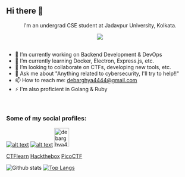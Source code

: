## Hi there 👋
<p align="center">I'm an undergrad CSE student at Jadavpur University, Kolkata.</p>

<div align="center"><img src="https://komarev.com/ghpvc/?username=The-Debarghya"></div><br>

- 🔭 I’m currently working on Backend Development & DevOps
- 🌱 I’m currently learning Docker, Electron, Express.js, etc.
- 👯 I’m looking to collaborate on CTFs, developing new tools, etc.
- 💬 Ask me about "Anything related to cybersecurity, I'll try to help!!"
- 📫 How to reach me: debarghya4444@gmail.com
- ⚡ I'm also proficient in Golang & Ruby

<br>

### Some of my social profiles:

[![alt text][1.1]][1]
[![alt text][1.2]][2] <a href="https://www.hackerrank.com/debarghya4444" target="blank"><img src="https://raw.githubusercontent.com/rahuldkjain/github-profile-readme-generator/master/src/images/icons/Social/hackerrank.svg" alt="debarghya4444" height="50" width="40" /></a>

[1.1]: http://i.imgur.com/tXSoThF.png
[1.2]: https://tryhackme-badges.s3.amazonaws.com/Debarghya.Maitra.png

[1]: http://www.twitter.com/DebarghyaMaitra
[2]: https://tryhackme.com/p/Debarghya.Maitra

[CTFlearn](https://ctflearn.com/user/Heisenberg8622)
[Hackthebox](https://app.hackthebox.com/users/699384)
[PicoCTF](https://play.picoctf.org/users/Heisenberg8622)
  
![Github stats](https://github-readme-stats.vercel.app/api?username=The-Debarghya&show_icons=true&theme=radical)
[![Top Langs](https://github-readme-stats.vercel.app/api/top-langs/?username=The-Debarghya&layout=compact)](https://github.com/The-Debarghya)


